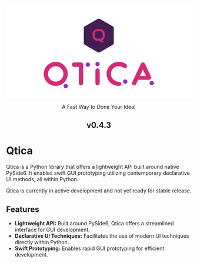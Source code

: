 <p align="center">
  <a href="https://qticaproject.gitbook.io/qtica/">
    <img alt="Qtica" src="https://github.com/qtica-project/Qtica/blob/main/logo.png">
  </a>
</p>

<p align="center">
  A Fast Way to Done Your Idea!
</p>

<h2 align="center">
  v0.4.3
</h2>

# Qtica

Qtica is a Python library that offers a lightweight API built around native PySide6. It enables swift GUI prototyping utilizing contemporary declarative UI methods, all within Python.

Qtica is currently in active development and not yet ready for stable release.

## Features

- **Lightweight API:** Built around PySide6, Qtica offers a streamlined interface for GUI development.
- **Declarative UI Techniques:** Facilitates the use of modern UI techniques directly within Python.
- **Swift Prototyping:** Enables rapid GUI prototyping for efficient development.
